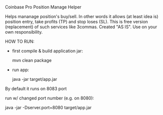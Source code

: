 Coinbase Pro Position Manage Helper

Helps mananage position's buy/sell. In other words it allows (at least idea is) position entry, take profits (TP) and stop loses (SL).
This is free version (replacement) of such services like 3commas.
Created "AS IS".
Use on your own responsibility.

HOW TO RUN:

- first compile & build application jar:

  mvn clean package

- run app:

  java -jar target/app.jar

By default it runs on 8083 port

run w/ changed port number (e.g. on 8080):

java -jar -Dserver.port=8080 target/app.jar


